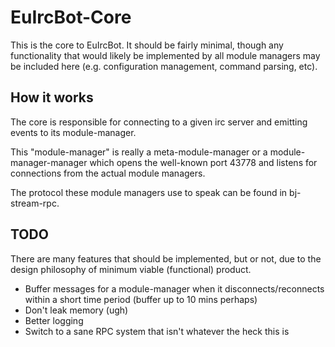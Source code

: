 # EuIrcBot-Core

This is the core to EuIrcBot. It should be fairly minimal, though any
functionality that would likely be implemented by all module managers may be
included here (e.g. configuration management, command parsing, etc).

## How it works

The core is responsible for connecting to a given irc server and emitting
events to its module-manager.

This "module-manager" is really a meta-module-manager or a
module-manager-manager which opens the well-known port 43778 and listens for
connections from the actual module managers.

The protocol these module managers use to speak can be found in bj-stream-rpc.


## TODO

There are many features that should be implemented, but or not, due to the
design philosophy of minimum viable (functional) product.

* Buffer messages for a module-manager when it disconnects/reconnects within a
	short time period (buffer up to 10 mins perhaps)
* Don't leak memory (ugh)
* Better logging
* Switch to a sane RPC system that isn't whatever the heck this is
